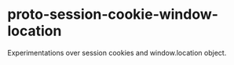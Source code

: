 # proto-session-cookie-window-location
Experimentations over session cookies and window.location object.
